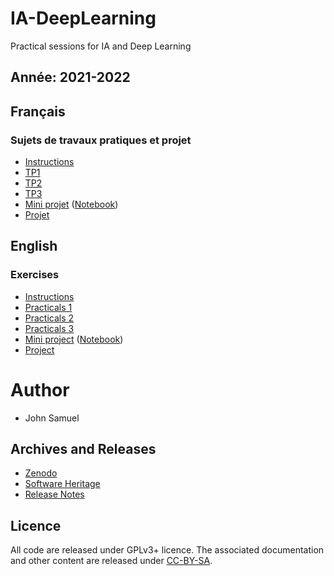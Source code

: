 # IA-DeepLearning
Practical sessions for IA and Deep Learning

## Année: 2021-2022
## Français
### Sujets de travaux pratiques et projet
* [Instructions](fr/README.md)
* [TP1](fr/TP1/TP1.ipynb)
* [TP2](fr/TP2/TP2.md)
* [TP3](fr/TP3/TP3.ipynb)
* [Mini projet](fr/Projet/miniprojet.md) ([Notebook](fr/Projet/miniprojet-notebook.ipynb))
* [Projet](fr/Projet/projet.md)

## English 
### Exercises
* [Instructions](en/README.md)
* [Practicals 1](en/practical1/practical1.ipynb)
* [Practicals 2](en/practical2/practical2.md)
* [Practicals 3](en/practical3/practical3.ipynb)
* [Mini project](en/Project/miniproject.md) ([Notebook](en/Project/miniproject-notebook.ipynb))
* [Project](en/Project/project.md)

# Author
* John Samuel

## Archives and Releases
* [Zenodo](https://doi.org/10.5281/zenodo.4452050)
* [Software Heritage](https://archive.softwareheritage.org/browse/origin/?origin_url=https://github.com/johnsamuelwrites/IA-DeepLearning)
* [Release Notes](RELEASE.md)

## Licence
All code are released under GPLv3+ licence. The associated documentation and other content are released under [CC-BY-SA](http://creativecommons.org/licenses/by-sa/4.0/).
